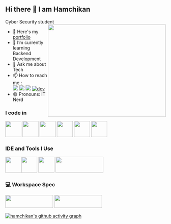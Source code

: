 ## Hi there 👋 I am Hamchikan

Cyber Security student
<img align="right" width="370" height="290" src="">
- 🔭 Here's my [portfolio](https://portfolio-848424770.development.catalystserverless.com/app/index.html#)                                                 
- 🌱 I’m currently learning Backend Development
- 💬 Ask me about Tech
- 📫 How to reach me :
<br /> [<img src="https://img.shields.io/badge/Twitter-1DA1F2?style=for-the-badge&logo=twitter&logoColor=white" />](https://twitter.com/Hamchikan) [<img src="https://img.shields.io/badge/LinkedIn-0077B5?style=for-the-badge&logo=linkedin&logoColor=white" />](https://www.linkedin.com/in/hamchikan-nirmaleswaran-05426728a/)
[<img src='https://img.shields.io/badge/Medium-12100E?style=for-the-badge&logo=medium&logoColor=white'>](https://medium.com/@hamchikan)
[<img src="https://img.icons8.com/windows/64/dev.png" alt="dev"/>](https://dev.to/hamchikan)
- 😄 Pronouns: IT Nerd

### I code in
<img height="50" width="50" src="https://img.icons8.com/color/48/000000/python.png" /> <img height="50" width="50" src="https://img.icons8.com/color/48/000000/html-5.png" /> <img height="50" width="50" src="https://img.icons8.com/color/48/000000/css3.png" /> <img height="50" width="50" src="https://img.icons8.com/color/48/000000/bootstrap.png" />
<img height="50" width="50" src="https://img.icons8.com/color/48/000000/javascript.png"/>  <img height="50" width="50" src="https://img.icons8.com/color/48/000000/mysql-logo.png"/> 
### IDE and Tools I Use
<img height="50" width="50" src="https://img.icons8.com/color/48/000000/visual-studio-code-2019.png"/><img height="50" width="50" src="https://img.icons8.com/color/50/000000/git.png"/> <img height="50" src="https://img.icons8.com/color/480/null/notion--v1.png" />
<img height='50' width='150' src='https://img.shields.io/badge/Wordpress-21759B?style=for-the-badge&logo=wordpress&logoColor=white'>

### 💻 Workspace Spec
<img height='40' width='150' src='https://img.shields.io/badge/Windows-0078D6?style=for-the-badge&logo=windows&logoColor=white'>
<img height='40' width='150' src='https://img.shields.io/badge/Kali_Linux-557C94?style=for-the-badge&logo=kali-linux&logoColor=white'>

[![hamchikan's github activity graph](https://github-readme-activity-graph.vercel.app/graph?username=hamchikan&bg_color=000000&color=ffffff&line=00ff00&point=ffffff&area=true&hide_border=true)](https://github.com/ashutosh00710/github-readme-activity-graph)
